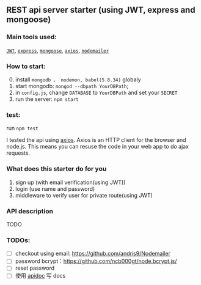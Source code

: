 ## REST api server starter (using JWT, express and mongoose)

### Main tools used:

[`JWT`](https://github.com/auth0/node-jsonwebtoken), [`express`](strongloop/express), [`mongoose`](https://github.com/Automattic/mongoose), [`axios`](https://github.com/mzabriskie/axios), [`nodemailer`](https://github.com/andris9/Nodemailer)

### How to start:

0. install `mongodb ， nodemon, babel(5.8.34)` globaly
1. start mongodb: `mongod --dbpath YourDBPath`;
2. in `config.js`, change `DATABASE` to `YourDBPath` and set your `SECRET`
3. run the server: `npm start`

### test:

run `npm test`

I tested the api using [axios](https://github.com/mzabriskie/axios).
Axios is an HTTP client for the browser and node.js. This means you can resuse the code in your web app to do ajax requests.

### What does this starter do for you

1. sign up (with email verification(using JWT))
2. login (use name and password)
3. middleware to verify user for private route(using JWT)


### API description

TODO

### TODOs:

- [ ]  checkout using email: https://github.com/andris9/Nodemailer
- [ ]  password bcrypt：https://github.com/ncb000gt/node.bcrypt.js/
- [ ]  reset password
- [ ] 使用 [apidoc](https://github.com/apidoc/apidoc) 写 docs
